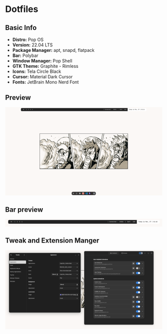 # Dotfiles

## Basic Info

- **Distro:** Pop OS
- **Version:** 22.04 LTS
- **Package Manager:** apt, snapd, flatpack
- **Bar:** Polybar
- **Window Manager:** Pop Shell
- **GTK Theme:** Graphite - Rimless
- **Icons:** Tela Circle Black
- **Cursor:** Material Dark Cursor
- **Fonts:** JetBrain Mono Nerd Font

## Preview

![Preview](./images/Screenshot%20from%202025-10-27%2001-14-24.png)

## Bar preview

![Polybar Preview](./images/Screenshot%20from%202025-10-27%2001-18-48.png)

## Tweak and Extension Manger

![Tweaks and Extension Manager previews](./images/Screenshot%20from%202025-10-27%2001-33-37.png)
